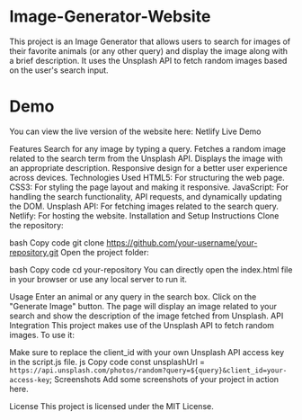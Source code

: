 # Image-Generator-Website
This project is an Image Generator that allows users to search for images of their favorite animals (or any other query) and display the image along with a brief description. It uses the Unsplash API to fetch random images based on the user's search input.

# Demo
You can view the live version of the website here: Netlify Live Demo

Features
Search for any image by typing a query.
Fetches a random image related to the search term from the Unsplash API.
Displays the image with an appropriate description.
Responsive design for a better user experience across devices.
Technologies Used
HTML5: For structuring the web page.
CSS3: For styling the page layout and making it responsive.
JavaScript: For handling the search functionality, API requests, and dynamically updating the DOM.
Unsplash API: For fetching images related to the search query.
Netlify: For hosting the website.
Installation and Setup Instructions
Clone the repository:

bash
Copy code
git clone https://github.com/your-username/your-repository.git
Open the project folder:

bash
Copy code
cd your-repository
You can directly open the index.html file in your browser or use any local server to run it.

Usage
Enter an animal or any query in the search box.
Click on the "Generate Image" button.
The page will display an image related to your search and show the description of the image fetched from Unsplash.
API Integration
This project makes use of the Unsplash API to fetch random images. To use it:

Make sure to replace the client_id with your own Unsplash API access key in the script.js file.
js
Copy code
const unsplashUrl = `https://api.unsplash.com/photos/random?query=${query}&client_id=your-access-key`;
Screenshots
Add some screenshots of your project in action here.

License
This project is licensed under the MIT License.
